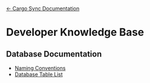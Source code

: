 [← Cargo Sync Documentation](../../readme.md)

# Developer Knowledge Base

## Database Documentation
- [Naming Conventions](./database/naming-convention.md)
- [Database Table List](./database/database-design.md)
